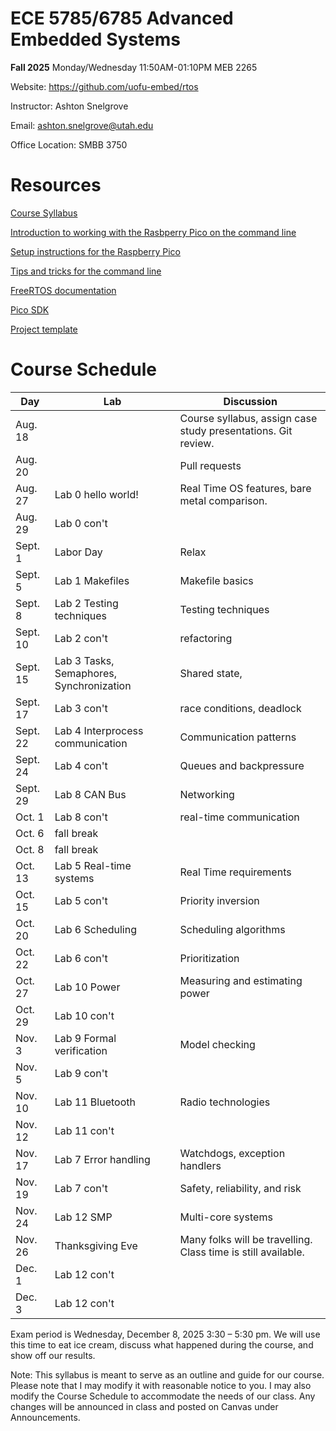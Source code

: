 # ECE 5785/6785 Advanced Embedded Systems

**Fall 2025**
Monday/Wednesday 11:50AM-01:10PM MEB 2265

Website: https://github.com/uofu-embed/rtos

Instructor:  Ashton Snelgrove

Email: ashton.snelgrove@utah.edu

Office Location:  SMBB 3750

# Resources

[Course Syllabus](SYLLABUS.md)

[Introduction to working with the Rasbperry Pico on the command line](CMAKE.md)

[Setup instructions for the Raspberry Pico](SETUP.md)

[Tips and tricks for the command line](CLI.md)

[FreeRTOS documentation](https://www.freertos.org/Documentation/00-Overview)

[Pico SDK](https://www.raspberrypi.com/documentation/pico-sdk/)

[Project template](https://github.com/uofu-emb/rtos.template)

# Course Schedule
| Day      | Lab                                      | Discussion                                                    |
|----------|------------------------------------------|---------------------------------------------------------------|
| Aug. 18  |                                          | Course syllabus, assign case study presentations. Git review. |
| Aug. 20  |                                          | Pull requests                                                 |
| Aug. 27  | Lab 0 hello world!                       | Real Time OS features, bare metal comparison.                 |
| Aug. 29  | Lab 0 con't                              |                                                               |
| Sept. 1  | Labor Day                                | Relax                                                         |
| Sept. 5  | Lab 1 Makefiles                          | Makefile basics                                               |
| Sept. 8  | Lab 2 Testing techniques                 | Testing techniques                                            |
| Sept. 10 | Lab 2 con't                              | refactoring                                                   |
| Sept. 15 | Lab 3 Tasks, Semaphores, Synchronization | Shared state,                                                 |
| Sept. 17 | Lab 3 con't                              | race conditions, deadlock                                     |
| Sept. 22 | Lab 4 Interprocess communication         | Communication patterns                                        |
| Sept. 24 | Lab 4 con't                              | Queues and backpressure                                       |
| Sept. 29 | Lab 8 CAN Bus                            | Networking                                                    |
| Oct. 1   | Lab 8 con't                              | real-time communication                                       |
| Oct. 6   | fall break                               |                                                               |
| Oct. 8   | fall break                               |                                                               |
| Oct. 13  | Lab 5 Real-time systems                  | Real Time requirements                                        |
| Oct. 15  | Lab 5 con't                              | Priority inversion                                            |
| Oct. 20  | Lab 6 Scheduling                         | Scheduling algorithms                                         |
| Oct. 22  | Lab 6 con't                              | Prioritization                                                |
| Oct. 27  | Lab 10 Power                             | Measuring and estimating power                                |
| Oct. 29  | Lab 10 con't                             |                                                               |
| Nov. 3   | Lab 9 Formal verification                | Model checking                                                |
| Nov. 5   | Lab 9 con't                              |                                                               |
| Nov. 10  | Lab 11 Bluetooth                         | Radio technologies                                            |
| Nov. 12  | Lab 11 con't                             |                                                               |
| Nov. 17  | Lab 7 Error handling                     | Watchdogs, exception handlers                                 |
| Nov. 19  | Lab 7 con't                              | Safety, reliability, and risk                                 |
| Nov. 24  | Lab 12 SMP                               | Multi-core systems                                            |
| Nov. 26  | Thanksgiving Eve                         | Many folks will be travelling. Class time is still available. |
| Dec. 1   | Lab 12 con't                             |                                                               |
| Dec. 3   | Lab 12 con't                             |                                                               |

Exam period is Wednesday, December 8, 2025 3:30 – 5:30 pm. We will use this time to eat ice cream, discuss what happened during the course, and show off our results.

Note: This syllabus is meant to serve as an outline and guide for our course. Please note that I may modify it with reasonable notice to you. I may also modify the Course Schedule to accommodate the needs of our class. Any changes will be announced in class and posted on Canvas under Announcements.
